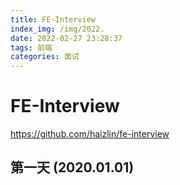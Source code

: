 ```yaml
---
title: FE-Interview
index_img: /img/2022.
date: 2022-02-27 23:28:37
tags: 前端
categories: 面试
---
```


# FE-Interview

<https://github.com/haizlin/fe-interview>

## 第一天 (2020.01.01)

